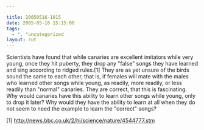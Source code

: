 ```yaml
---

title: 20050516-1015
date: 2005-05-16 15:15:00
tags:
  - ", "uncategorized
layout: rut
---
```


<p>Scientists have found that while canaries are excellent imitators
while very young, once they hit puberty, they drop any "false"
songs they have learned and sing according to ridged rules.[1]
They are as yet unsure of the birds sound the same to each other,
that is, if females will mate with the males who learned other
songs while young, as readily, more readily, or less readily than
"normal" canaries.  They are correct, that this is fascinating.
Why would canaries have this ability to learn other songs while
young, only to drop it later?  Why would they have the ability to
learn at all when they do not seem to need the example to learn the
"correct" songs?</p>

[1] http://news.bbc.co.uk/2/hi/science/nature/4544777.stm

